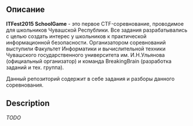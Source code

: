 ## Описание

**ITFest2015 SchoolGame** - это первое CTF-соревнование, проводимое для школьников Чувашской Республики. Все задания разрабатывались с целью создать интерес у школьников к практической информационной безопасности. Организатором соревнований выступили Факультет Информатики и вычислительной техники Чувашского государственного университета им. И.Н.Ульянова (официальный организатор) и команда BreakingBrain (разработка заданий и тех. группа).

Данный репозиторий содержит в себе задания и разборы данного соревнования.

## Description

_TODO_